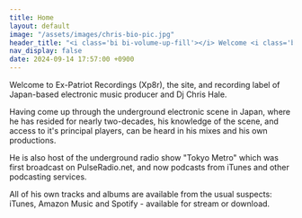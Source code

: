 ```yaml
---
title: Home
layout: default
image: "/assets/images/chris-bio-pic.jpg"
header_title: "<i class='bi bi-volume-up-fill'></i> Welcome <i class='bi bi-volume-up-fill'></i>"
nav_display: false
date: 2024-09-14 17:57:00 +0900
---
```

Welcome to Ex-Patriot Recordings (Xp8r), the site, and recording label of Japan-based electronic music producer and Dj Chris Hale. 

Having come up through the underground electronic scene in Japan, where he has resided for nearly two-decades, his knowledge of the scene, and access to it's principal players, can be heard in his mixes and his own productions. 

He is also host of the underground radio show "Tokyo Metro" which was first broadcast on PulseRadio.net, and now podcasts from iTunes and other podcasting services. 

All of his own tracks and albums are available from the usual suspects: iTunes, Amazon Music and Spotify - available for stream or download.
